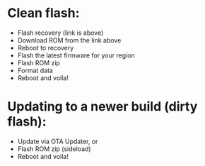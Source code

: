 # Clean flash:
- Flash recovery (link is above)
- Download ROM from the link above
- Reboot to recovery
- Flash the latest firmware for your region
- Flash ROM zip
- Format data
- Reboot and voila!

# Updating to a newer build (dirty flash):
- Update via OTA Updater, or
- Flash ROM zip (sideload)
- Reboot and voila!

